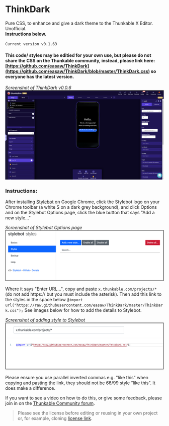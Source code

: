 # ThinkDark
Pure CSS, to enhance and give a dark theme to the Thunkable X Editor. Unofficial.
<br>**Instructions below.**

`Current version v0.1.63`

#### This code/ styles may be editied for your own use, but **please do not share the CSS on the Thunkable community**, instead, please link here: [https://github.com/easaw/ThinkDark](https://github.com/easaw/ThinkDark/blob/master/ThinkDark.css) so everyone has the latest version.

*Screenshot of ThinkDark v0.0.6*
![ThinkDark v0.0.6](https://github.com/easaw/ThinkDark/blob/master/ThinkDark-Theme-Designer-View-v0.0.6.png)

### Instructions:

After installing [Stylebot](https://chrome.google.com/webstore/detail/stylebot/oiaejidbmkiecgbjeifoejpgmdaleoha) on Google Chrome, click the Stylebot logo on your Chrome toolbar (a white S on a dark grey background), and click Options and on the Stylebot Options page, click the blue button that says "Add a new style..."

*Screenshot of Stylebot Options page*
![stylebot options](https://raw.githubusercontent.com/easaw/ThinkDark/master/stylebot-v3-add-new-style-v2.jpg)

Where it says "Enter URL...", copy and paste `x.thunkable.com/projects/*` (do not add https:// but you must include the asterisk). Then add this link to the styles in the space below `@import url("https://raw.githubusercontent.com/easaw/ThinkDark/master/ThinkDark.css");`
See images below for how to add the details to Stylebot.

*Screenshot of adding style to Stylebot*
![how to add new style](https://raw.githubusercontent.com/easaw/ThinkDark/master/stylebot-v3-text-for-thunkable-projects.jpg)

Please ensure you use parallel inverted commas e.g. "like this" when copying and pasting the link, they should not be 66/99 style “like this”. It does make a difference.

If you want to see a video on how to do this, or give some feedback, please join in on the [Thunkable Community forum](https://community.thunkable.com/t/unofficial-dark-theme-for-thunkable-with-video/978367).

> Please see the license before editing or reusing in your own project or, for example, cloning [license link](https://github.com/easaw/ThinkDark/blob/master/LICENSE).

